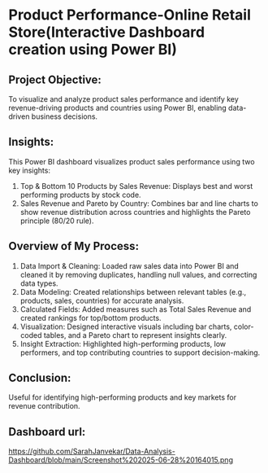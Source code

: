 # Product Performance-Online Retail Store(Interactive Dashboard creation using Power BI)

## Project Objective:
To visualize and analyze product sales performance and identify key revenue-driving products and countries using Power BI, enabling data-driven business decisions.

## Insights:
This Power BI dashboard visualizes product sales performance using two key insights:
1) Top & Bottom 10 Products by Sales Revenue: Displays best and worst performing products by stock code.
2) Sales Revenue and Pareto by Country: Combines bar and line charts to show revenue distribution across countries and highlights the Pareto principle (80/20 rule).

## Overview of My Process:
1. Data Import & Cleaning: Loaded raw sales data into Power BI and cleaned it by removing duplicates, handling null values, and correcting data types.
2. Data Modeling: Created relationships between relevant tables (e.g., products, sales, countries) for accurate analysis.
3. Calculated Fields: Added measures such as Total Sales Revenue and created rankings for top/bottom products.
4. Visualization: Designed interactive visuals including bar charts, color-coded tables, and a Pareto chart to represent insights clearly.
5. Insight Extraction: Highlighted high-performing products, low performers, and top contributing countries to support decision-making.

## Conclusion:
Useful for identifying high-performing products and key markets for revenue contribution.

## Dashboard url:
https://github.com/SarahJanvekar/Data-Analysis-Dashboard/blob/main/Screenshot%202025-06-28%20164015.png

